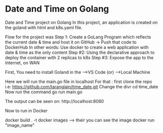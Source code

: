 # Date and Time on Golang

Date and Time project on Golang
In this project, an application is created on the goland with html and k8s.yaml file.

Flow for the project was Step 1:
Create a GoLang Program which reflects the current date & time and host it on GitHub -> Push that code to DockerHub In other words: Use docker to create a web application with date & time as the only content
Step #2:
Using the declarative approach to deploy the container with 2 replicas to k8s
Step #3:
Expose the app to the Internet, on WAN

First, You need to install Goland in the -->VS Code (or) -->Local Machine

Here we will run the main.go file in localhost For that :
first clone the repo
i.e: https://github.com/tarangjain/time_date.git
Change the divr
cd time_date
Now run the command
go run main.go

The output can be seen on:
http://localhost:8080

Now to run in Docker

docker build . -t
docker images --> their you can see the image
docker run "image_name"